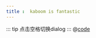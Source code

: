 ```yaml
---
title :  kaboom is fantastic
---
```


<ClientOnly>
<kaboom func='dialog'></kaboom>
</ClientOnly>

::: tip 点击空格切换dialog
:::
@[code](../../components/fantastic/kaboom.vue)
